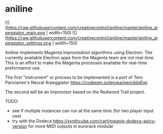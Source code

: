 # aniline

![](https://raw.githubusercontent.com/creativecontrol/aniline/master/aniline_arpeggiator_main.png | width=150)
![](https://raw.githubusercontent.com/creativecontrol/aniline/master/aniline_arpeggiator_settings.png | width=150)

Aniline implements Magenta improvisation algorithms using Electron.
The currently available Electron apps from the Magenta team are not real-time.
This is an effort to make the Magenta processes available for real-time preformance use.

The first "instrument" or process to be implemented is a port of Tero Parivianen's
Neural Arpeggiator https://codepen.io/teropa/pen/ddqEwj

The second will be an Improvisor based on the Redwood Trail project.

TODO:
- see if multiple instances can run at the same time (for two player input use)
- try with the Dodeca https://synthcube.com/cart/magpie-dodeca-spicy-version for more MIDI outputs in eurorack modular
